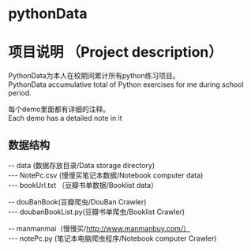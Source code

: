 # pythonData

# 项目说明 （Project description）
PythonData为本人在校期间累计所有python练习项目。  
PythonData accumulative total of Python exercises for me during school period.  
 
每个demo里面都有详细的注释。  
Each demo has a detailed note in it  
## 数据结构

-- data  (数据存放目录/Data storage directory)  
--- NotePc.csv  (慢慢买笔记本数据/Notebook computer data)  
--- bookUrl.txt （豆瓣书单数据/Booklist data）

-- douBanBook(豆瓣爬虫/DouBan Crawler)  
--- doubanBookList.py(豆瓣书单爬虫/Booklist Crawler)  

-- manmanmai（慢慢买/http://www.manmanbuy.com/）  
--- notePc.py (笔记本电脑爬虫程序/Notebook computer Crawler)


